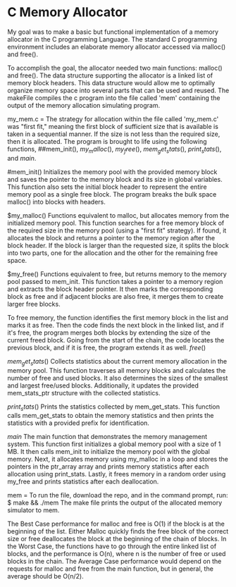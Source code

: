 # C Memory Allocator
My goal was to make a basic but functional implementation of a memory allocator in the C programming Language. The standard C programming environment includes an elaborate memory allocator accessed via malloc() and free().

To accomplish the goal, the allocator needed two main functions: malloc() and free(). The data structure supporting the allocator is a linked list of memory block headers. This  data structure would allow me to optimally organize memory space into several parts that can be used and reused. The makeFile compiles the c program into the file called 'mem' containing the output of the memory allocation simulating program.

my_mem.c =
The strategy for allocation within the file called 'my_mem.c' was "first fit," meaning the first block of sufficient size that is available is taken in a sequential manner. If the size is not less than the required size, then it is allocated. The program is brought to life using the following functions, ##mem_init(), $my_malloc()$, $my_free()$, $mem_get_stats()$, $print_stats()$, and $main$.

#mem_init()
Initializes the memory pool with the provided memory block and saves the pointer to the memory block and its size in global variables. This function also sets the initial block header to represent the entire memory pool as a single free block. The program breaks the bulk space malloc() into blocks with headers.

$my_malloc() Functions equivalent to malloc, but allocates memory from the initialized memory pool. This function searches for a free memory block of the required size in the memory pool (using a "first fit" strategy). If found, it allocates the block and returns a pointer to the memory region after the block header. If the block is larger than the requested size, it splits the block into two parts, one for the allocation and the other for the remaining free space.

$my_free() Functions equivalent to free, but returns memory to the memory pool passed to mem_init. This function takes a pointer to a memory region and extracts the block header pointer. It then marks the corresponding block as free and if adjacent blocks are also free, it merges them to create larger free blocks.

  To free memory, the function identifies the first memory block in the list and marks it as free. Then the code finds the next block in the linked list, and if it's free, the program merges both blocks by extending the size of the current freed block. Going from the start of the chain, the code locates the previous block, and if it is free, the program extends it as well. $free()$

$mem_get_stats()$ Collects statistics about the current memory allocation in the memory pool. This function traverses all memory blocks and calculates the number of free and used blocks. It also determines the sizes of the smallest and largest free/used blocks. Additionally, it updates the provided mem_stats_ptr structure with the collected statistics.

$print_stats()$ Prints the statistics collected by mem_get_stats. This function calls mem_get_stats to obtain the memory statistics and then prints the statistics with a provided prefix for identification.

$main$ The main function that demonstrates the memory management system. This function first initializes a global memory pool with a size of 1 MB. It then calls mem_init to initialize the memory pool with the global memory. Next, it allocates memory using my_malloc in a loop and stores the pointers in the ptr_array array and prints memory statistics after each allocation using print_stats. Lastly, it frees memory in a random order using my_free and prints statistics after each deallocation.

mem = 
To run the file, download the repo, and in the command prompt, run: $ make && ./mem
The make file prints the output of the allocated memory simulator to mem.

The Best Case performance for malloc and free is O(1) if the block is at the beginning of the list.
Either Malloc quickly finds the free block of the correct size or free deallocates the block at the beginning of the chain of blocks.
In the Worst Case, the functions have to go through the entire linked list of blocks, and the performance is O(n), where n is the number of free or used blocks in the chain.
The Average Case performance would depend on the requests for malloc and free from the main function, but in general, the average should be O(n/2).
